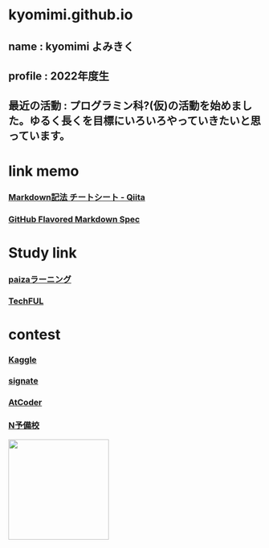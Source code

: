 # kyomimi.github.io

## name         :   kyomimi よみきく
## profile      :   2022年度生
## 最近の活動   :   プログラミン科?(仮)の活動を始めました。ゆるく長くを目標にいろいろやっていきたいと思っています。

# link memo
### [Markdown記法 チートシート - Qiita](https://qiita.com/Qiita/items/c686397e4a0f4f11683d "Markdown記法 チートシート - Qiita")

### [GitHub Flavored Markdown Spec](https://github.github.com/gfm/ "GitHub Flavored Markdown Spec")

# Study link
### [paizaラーニング][paiza]

### [TechFUL][TechFUL]

# contest
### [Kaggle][Kaggle]

### [signate][signate]

### [AtCoder][AtCoder.jp]

### [N予備校][Nyobikou]

<!-- [![](/assets/images/tororo.png)](https://kyomimi.github.io/) -->

<img src="/assets/images/tororo.png" width="200">


[TechFUL]: https://techful-programming.com/account/landing/ "TechFUL"
[paiza]: https://paiza.jp/works/mypage/ "paizaラーニング"
[Kaggle]: https://www.kaggle.com/ "kaggle"
[signate]: https://signate.jp/ "signate"
[AtCoder.jp]: https://atcoder.jp/ "AtCoder.jp"
[Nyobikou]: https://www.nnn.ed.nico/ "N予備校"